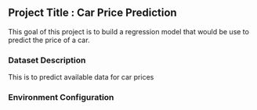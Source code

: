 ## Project Title : Car Price Prediction 
This goal of this project is to build a regression model that would be use to predict the price of a car. 

### Dataset Description
This is to predict available data for car prices

### Environment Configuration